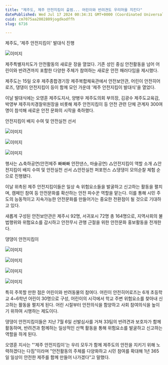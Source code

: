 ```yaml
---
title: "제주도, 제주 안전지킴이 출범... 어린이와 반려견도 우리마을 지킨다"
datePublished: Wed Jul 17 2024 00:34:31 GMT+0000 (Coordinated Universal Time)
cuid: cm7075aa2002809jogdkodffh
slug: 6716

---
```



제주도, '제주 안전지킴이' 발대식 진행

![이미지](https://cdn.hashnode.com/res/hashnode/image/upload/v1739261073451/4490ac54-f9a1-4422-8377-7d99d74143e8.jpeg)

제주특별자치도가 안전활동의 새로운 장을 열었다. 기존 성인 중심 안전활동을 넘어 어린이와 반려견까지 포함한 다양한 주체가 참여하는 새로운 안전 패러다임을 제시했다.

제주도는 15일 오후 제주종합경기장 제주복합체육관에서 안전보안관, 어린이 안전히어로즈, 댕댕이 안전지킴이 등이 함께 모인 가운데 '제주 안전지킴이 발대식'을 열었다.

이날 발대식에는 오영훈 제주도지사, 양병우 제주도의회 부의장, 김광수 제주도교육감, 박영부 제주자치경찰위원장을 비롯해 제주 안전지킴이 등 안전 관련 단체 관계자 300여 명이 참석해 새로운 안전 문화의 시작을 축하했다.

안전지킴이 배지 수여 및 안전실천 선서

![이미지](https://cdn.hashnode.com/res/hashnode/image/upload/v1739261075765/377c7980-1b6a-433b-a142-9d1978bd4673.jpeg)

![이미지](https://cdn.hashnode.com/res/hashnode/image/upload/v1739261077700/9b19ec89-9b0e-4de3-92ea-fff33a2799d5.jpeg)

![이미지](https://cdn.hashnode.com/res/hashnode/image/upload/v1739261080268/91d8c8e5-797d-49f6-b3ea-09ba54494522.jpeg)

행사는 △축하공연(안전제주 빠빠빠 안전댄스, 마술공연) △안전지킴이 역할 소개 △안전지킴이 배지 수여 및 안전실천 선서 △안전실천 퍼포먼스 △댕댕이 모의순찰 체험 순으로 진행됐다.

이날 위촉된 제주 안전지킴이들은 일상 속 위험요소들을 발굴하고 신고하는 활동을 펼치며, 캠페인 참여 등 안전문화를 확산하는 안전 파수꾼 역할을 맡는다. 이를 통해 시민 주도의 능동적이고 지속가능한 안전문화를 만들어가는 중요한 전환점이 될 것으로 기대하고 있다.

새롭게 구성된 안전보안관은 제주시 92명, 서귀포시 72명 총 164명으로, 지역사회의 불법행위와 위험요소를 감시하고 안전무시 관행 근절을 위한 안전문화 홍보활동을 전개한다.

댕댕이 안전지킴이

![이미지](https://cdn.hashnode.com/res/hashnode/image/upload/v1739261082349/b3dc9adb-9dbf-44cf-8fcc-7dd39e904312.jpeg)

![이미지](https://cdn.hashnode.com/res/hashnode/image/upload/v1739261084596/f2c9c4a5-85df-48b5-ac76-26281efbac71.jpeg)

![이미지](https://cdn.hashnode.com/res/hashnode/image/upload/v1739261086569/81d925f6-da8b-4c3d-a6b6-95061261f75e.jpeg)

![이미지](https://cdn.hashnode.com/res/hashnode/image/upload/v1739261088852/376e389d-fd32-44ec-b6d9-8afdeb25d444.jpeg)

특히 주목할 만한 점은 어린이와 반려동물의 참여다. 어린이 안전히어로즈는 6개 초등학교 4~6학년 어린이 30명으로 구성, 어린이의 시각에서 학교 주변 위험요소를 찾아내 신고하는 활동을 펼치게 된다. 어린 시절부터 안전의식을 함양하고 사회 참여의식을 높이기 위하여 시행하는 제도이다.

댕댕이 안전지킴이들은 지난 7월 6일 선발심사를 거쳐 33팀의 반려견과 보호자가 함께 활동하며, 반려견과 함께하는 일상적인 산책 활동을 통해 위험요소를 발굴하고 신고하는 역할을 하게 된다.

오영훈 지사는 "'제주 안전지킴이'는 우리 모두가 함께 제주도의 안전을 지키기 위해 노력하겠다는 다짐"이라며 "안전활동의 주체를 다양화하고 시민 참여를 확대해 1년 365일 일상이 안전한 제주를 함께 만들어 나가겠다"고 말했다.